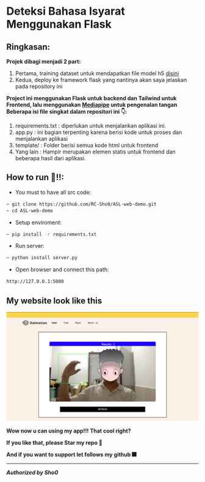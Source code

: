 # Deteksi Bahasa Isyarat Menggunakan Flask

## Ringkasan:
**Projek dibagi menjadi 2 part:**
1. Pertama, training dataset untuk mendapatkan file model h5 [disini](https://github.com/Harly-1506/American-Sign-languages-datasets-Classification)
2. Kedua, deploy ke framework flask yang nantinya akan saya jelaskan pada repository ini

**Project ini menggunakan Flask untuk backend dan Tailwind untuk Frontend, lalu menggunakan [Mediapipe](https://google.github.io/mediapipe/) untuk pengenalan tangan**
**Beberapa isi file singkat dalam repositori ini 👇:**
1. requirements.txt : diperlukan untuk menjalankan aplikasi ini.
2. app.py : ini bagian terpenting karena berisi kode untuk proses dan menjalankan aplikasi
3. template/ : Folder berisi semua kode html untuk frontend
4. Yang lain : Hampir merupakan elemen statis untuk frontend dan beberapa hasil dari aplikasi.


## How to run 🏃!!:
* You must to have all src code:
```bash
~ git clone https://github.com/RC-Sho0/ASL-web-demo.git
~ cd ASL-web-demo
```
* Setup enviroment:
```bash
~ pip install -r requirements.txt
```
* Run server:
```bash
~ python install server.py
```
* Open browser and connect this path:
```bash
http://127.0.0.1:5000
```

## My website look like this 
![ui](ui.png)


**Wow now u can using my app!!! That cool right?**

**If you like that, please Star my repo 🌟**

**And if you want to support let follows my github 🎆**



--------------------------------------------------------------
***Authorized by Sho0***
